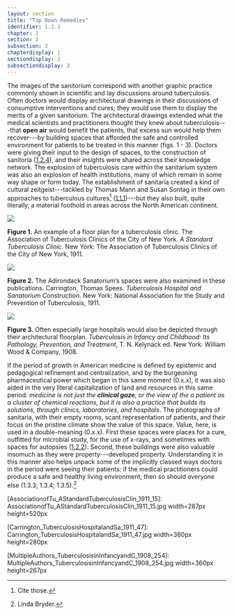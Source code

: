 ```yaml
---
layout: section
title: "Top Down Remedies"
identifier: 1.2.3
chapter: 1
section: 2
subsection: 3
chapterdisplay: 1
sectiondisplay: 2
subsectiondisplay: 3
---
```


The images of the sanitorium correspond with another graphic practice commonly shown in scientific and lay discussions around tuberculosis. Often doctors would display architectural drawings in their discussions of consumptive interventions and cures; they would use them to display the merits of a given sanitorium. The architectural drawings extended what the medical scientists and practitioners thought they knew about tuberculosis---that <span data-tooltip aria-haspopup="true" class="has-tip" data-disable-hover="false" tabindex="1" title="The open air approach to treating tuberculosis focused on the constant flow of fresh air. It was often paired with the rest cure."><b>open air</b></span> would benefit the patients, that excess sun would help them recover---by building spaces that afforded the safe and controlled environment for patients to be treated in this manner (figs. 1 - 3). Doctors were giving their input to the design of spaces, to the construction of sanitoria ([1.2.4](https://tuberculosisspecimen.github.io/diss/dissertation/1_2_4.html)), and their insights were shared across their knowledge network. The explosion of tuberculosis care within the sanitarium system was also an explosion of health institutions, many of which remain in some way shape or form today.  The establishment of sanitaria created a kind of cultural zeitgeist---tackled by Thomas Mann and Susan Sontag in their own approaches to tuberculous cultures[^fn1] ([1.1.1](https://tuberculosisspecimen.github.io/diss/dissertation/1_1_1.html))---but they also built, quite literally, a material foothold in areas across the North American continent.



<img id="AssociationofTu_AStandardTuberculosisClin_1911_15" src="{{ site.baseurl }}/assets/img/AssociationofTu_AStandardTuberculosisClin_1911_15.jpg">

**Figure 1.** An example of a floor plan for a tuberculosis clinic. The Association of Tuberculosis Clinics of the City of New York. *A Standard Tuberculosis Clinic*. New York: The Association of Tuberculosis Clinics of the City of New York, 1911.



<img id="Carrington_TuberculosisHospitalandSa_1911_47" src="{{ site.baseurl }}/assets/img/Carrington_TuberculosisHospitalandSa_1911_47.jpg">

**Figure 2.** The Adirondack Sanatorium’s spaces were also examined in these publications. Carrington, Thomas Spees. *Tuberculosis Hospital and Sanatorium Construction*. New York: National Association for the Study and Prevention of Tuberculosis, 1911.



<img id="MultipleAuthors_TuberculosisinInfancyandC_1908_254" src="{{ site.baseurl }}/assets/img/MultipleAuthors_TuberculosisinInfancyandC_1908_254.jpg">

**Figure 3.** Often especially large hospitals would also be depicted through their architectural floorplan. *Tuberculosis in Infancy and Childhood: Its Pathology, Prevention, and Treatment*, T. N. Kelynack ed. New York: William Wood & Company, 1908.

If the period of growth in American medicine is defined by epistemic and pedagogical refinement and centralization, and by the burgeoning pharmaceutical power which began in this same moment (0.x.x), it was also aided in the very literal capitalization of land and resources in this same period: *medicine is not just the <span data-tooltip aria-haspopup="true" class="has-tip" data-disable-hover="false" tabindex="1" title="The clinical gaze refers to an ocular practice used by medical professionals to diagnose disease. It relies on a process of seeing the patient in relation to an idealized image of human anatomy, and this process alienates the patient, turning them into a collection of pathologies rather than a human person."><b>clinical gaze</b></span>, or the view of the a patient as a cluster of chemical reactions, but it is also a practice that builds its solutions, through clinics, laboratories, and hospitals*. The photographs of sanitaria, with their empty rooms, scant representation of patients, and their focus on the pristine climate show the value of this space. Value, here, is used in a double-meaning (0.x.x). First these spaces were places for a cure, outfitted for microbial study, for the use of x-rays, and sometimes with spaces for autopsies ([1.2.2](https://tuberculosisspecimen.github.io/diss/dissertation/1_2_2.html)). Second, these buildings were also valuable insomuch as they were property---developed property. Understanding it in this manner also helps unpack some of the implicitly classed ways doctors in the period were seeing their patients: if the medical practitioners could produce a safe and healthy living environment, then so should everyone else (1.3.3; 1.3.4; 1.3.5).[^fn2]

	

[AssociationofTu_AStandardTuberculosisClin_1911_15]: AssociationofTu_AStandardTuberculosisClin_1911_15.jpg width=287px height=520px

[Carrington_TuberculosisHospitalandSa_1911_47]: Carrington_TuberculosisHospitalandSa_1911_47.jpg width=360px height=280px

[MultipleAuthors_TuberculosisinInfancyandC_1908_254]: MultipleAuthors_TuberculosisinInfancyandC_1908_254.jpg width=360px height=267px

[^fn1]: Cite those.

[^fn2]: Linda Bryder.